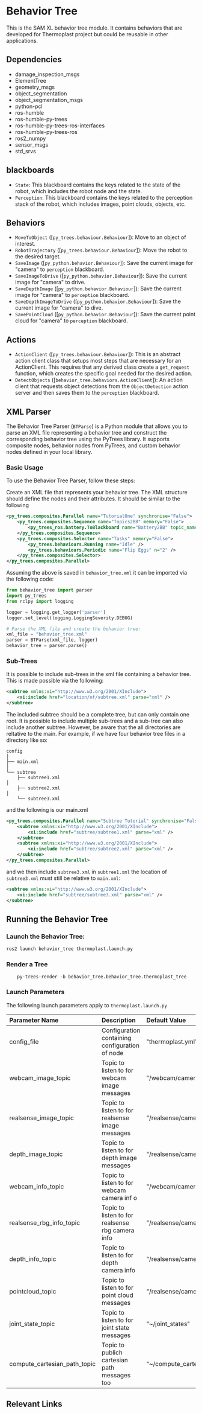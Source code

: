 # Behavior Tree

This is the SAM XL behavior tree module. It contains behaviors that are
developed for Thermoplast project but could be reusable in other applications.

## Dependencies

- damage_inspection_msgs
- ElementTree
- geometry_msgs
- object_segmentation
- object_segmentation_msgs
- python-pcl
- ros-humble
- ros-humble-py-trees
- ros-humble-py-trees-ros-interfaces
- ros-humble-py-trees-ros
- ros2_numpy
- sensor_msgs
- std_srvs

## blackboards
- `State`: This blackboard contains the keys related to the state of the robot, which includes
  the robot node and the state.
- `Perception`: This blackboard contains the keys related to the perception stack of the robot,
  which includes images, point clouds, objects, etc.

## Behaviors

- `MoveToObject` ([`py_trees.behaviour.Behaviour`]): Move to an object of interest.
- `RobotTrajectory` ([`py_trees.behaviour.Behaviour`]): Move the robot to the desired target.
- `SaveImage` ([`py_python.behavior.Behaviour`]): Save the current image for "camera" to
  `perception` blackboard.
- `SaveImageToDrive` ([`py_python.behavior.Behaviour`]): Save the current image for "camera" to
  drive.
- `SaveDepthImage` ([`py_python.behavior.Behaviour`]): Save the current image for "camera" to
  `perception` blackboard.
- `SaveDepthImageToDrive` ([`py_python.behavior.Behaviour`]): Save the current image for "camera"
  to dive.
- `SavePointCloud` ([`py_python.behavior.Behaviour`]): Save the current point cloud for "camera" to
  `perception` blackboard.

## Actions

- `ActionClient` ([`py_trees.behaviour.Behaviour`]): This is an abstract action client class that
  setups most steps that are necessary for an ActionClient. This requires that any derived class
  create a `get_request` function, which creates the specific goal needed for the desired action.
- `DetectObjects` ([`behavior_tree.behaviors.ActionClient`]): An action client that requests
  object detections from the `ObjectDetection` action server and then saves them to the
  `perception` blackboard.

## XML Parser

The Behavior Tree Parser (`BTParse`) is a Python module that allows you to
parse an XML file representing a behavior tree and construct the corresponding
behavior tree using the PyTrees library. It supports composite nodes, behavior
nodes from PyTrees, and custom behavior nodes defined in your local library.

### Basic Usage

To use the Behavior Tree Parser, follow these steps:

Create an XML file that represents your behavior tree. The XML structure should
define the nodes and their attributes. It should be similar to the following

```xml
<py_trees.composites.Parallel name="TutorialOne" synchronise="False">
    <py_trees.composites.Sequence name="Topics2BB" memory="False">
        <py_trees_ros.battery.ToBlackboard name="Battery2BB" topic_name="/battery/state" qos_profile="py_trees_ros.utilities.qos_profile_unlatched()" threshold="30.0" />
    </py_trees.composites.Sequence>
    <py_trees.composites.Selector name="Tasks" memory="False">
        <py_trees.behaviours.Running name="Idle" />
        <py_trees.behaviours.Periodic name="Flip Eggs" n="2" />
    </py_trees.composites.Selector>
</py_trees.composites.Parallel>
```

Assuming the above is saved in `behavior_tree.xml` it can be imported via the following code:

```python
from behavior_tree import parser
import py_trees
from rclpy import logging

logger = logging.get_logger('parser')
logger.set_level(logging.LoggingSeverity.DEBUG)

# Parse the XML file and create the behavior tree:
xml_file = "behavior_tree.xml"
parser = BTParse(xml_file, logger)
behavior_tree = parser.parse()
```

### Sub-Trees

It is possible to include sub-trees in the xml file containing a behavior tree. This is made possible via the following:

```xml
<subtree xmlns:xi="http://www.w3.org/2001/XInclude">
    <xi:include href="location/of/subtree.xml" parse="xml" />
</subtree>
```

The included subtree should be a complete tree, but can only contain one root.
It is possible to include multiple sub-trees and a sub-tree can also include
another subtree. However, be aware that the all directories are reltative to the main.
For example, if we have four behavior tree files in a directory like so:

```
config                                                                                                                                                                                                                                │
├── main.xml                                                                                                                                                                                                              │
└── subtree
    ├── subtree1.xml                                                                                                                                                                                                             │
    ├── subtree2.xml                                                                                                                                                                                                                │
    └── subtree3.xml
```

and the following is our main.xml

```xml
<py_trees.composites.Parallel name="Subtree Tutorial" synchronise="False">
    <subtree xmlns:xi="http://www.w3.org/2001/XInclude">
        <xi:include href="subtree/subtree1.xml" parse="xml" />
    </subtree>
    <subtree xmlns:xi="http://www.w3.org/2001/XInclude">
        <xi:include href="subtree/subtree2.xml" parse="xml" />
    </subtree>
</py_trees.composites.Parallel>
```

and we then include `subtree3.xml` in `subtree1.xml` the location of
`subtree3.xml` must still be relative to `main.xml`:

```xml
<subtree xmlns:xi="http://www.w3.org/2001/XInclude">
    <xi:include href="subtree/subtree3.xml" parse="xml" />
</subtree>
```

## Running the Behavior Tree

### Launch the Behavior Tree:

```bash
ros2 launch behavior_tree thermoplast.launch.py
```

### Render a Tree

```shell
    py-trees-render -b behavior_tree.behavior_tree.thermoplast_tree
```

### Launch Parameters

The following launch parameters apply to `thermoplast.launch.py`

| Parameter Name               | Description                                      | Default Value                   |
| :---                         | :---                                             | :---                            |
| config_file                  | Configuration containing configuration of node   | "thermoplast.yml"               |
| webcam_image_topic           | Topic to listen to for webcam image messages     | "/webcam/camera/color/image"    |
| realsense_image_topic        | Topic to listen to for realsense image messages  | "/realsense/camera/color/image" |
| depth_image_topic            | Topic to listen to for depth image messages      | "/realsense/camera/depth/image" |
| webcam_info_topic            | Topic to listen to for webcam camera inf   o     | "/webcam/camera/color/image"    |
| realsense_rbg_info_topic     | Topic to listen to for realsense rbg camera info | "/realsense/camera/color/image" |
| depth_info_topic             | Topic to listen to for depth camera info         | "/realsense/camera/depth/image" |
| pointcloud_topic             | Topic to listen to for point cloud messages      | "/realsense/camera/depth/image" |
| joint_state_topic            | Topic to listen to for joint state messages      | "~/joint_states"                |
| compute_cartesian_path_topic | Topic to publich cartesian path messages too     | "~/compute_cartesian_path"      |

## Relevant Links

<!-- links -->
[py_trees_ros.subscribers.ToBlackboard]: https://py-trees-ros.readthedocs.io/en/devel/modules.html#py_trees_ros.subscribers.ToBlackboard
[py_trees_ros.actions.ActionClient]: https://py-trees-ros.readthedocs.io/en/devel/modules.html#module-py_trees_ros.action_clients
[capture_image]: https://gitlab.tudelft.nl/samxl/projects/22ind01-rdm-thermoplast/damage_inspection/-/blob/ORTHO-161/Change_damage_inspection_service_to_an_action_server/damage_inspection_msgs/action/SaveImage.action?ref_type=heads
[damage_inspection]: https://gitlab.tudelft.nl/samxl/projects/22ind01-rdm-thermoplast/damage_inspection/-/blob/ORTHO-161/Change_damage_inspection_service_to_an_action_server/damage_inspection_msgs/action/DetectDamage.action?ref_type=heads
[py_trees.timers.Timer]: https://py-trees.readthedocs.io/en/release-2.2.x/modules.html#py_trees.timers.Timer
